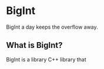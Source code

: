 # BigInt

BigInt a day keeps the overflow away.

## What is BigInt?

BigInt is a library C++ library that
